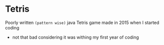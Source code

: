 # Tetris
Poorly written `(pattern wise)` java Tetris game made in 2015 when I started coding
- not that bad considering it was withing my first year of coding
